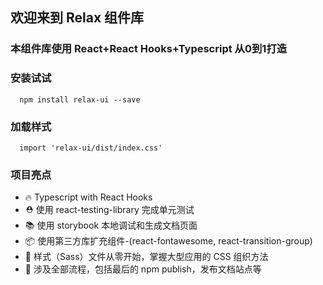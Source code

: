 ## 欢迎来到 Relax 组件库

### 本组件库使用 React+React Hooks+Typescript 从0到1打造

### 安装试试

```
  npm install relax-ui --save
```

### 加载样式

```tsx
  import 'relax-ui/dist/index.css'
```

### 项目亮点

- 🔥 Typescript with React Hooks
- ⛑️ 使用 react-testing-library 完成单元测试
- 📚 使用 storybook 本地调试和生成文档页面
- 📦 使用第三方库扩充组件-(react-fontawesome, react-transition-group)
- 🌹 样式（Sass）文件从零开始，掌握大型应用的 CSS 组织方法
- 🎉 涉及全部流程，包括最后的 npm publish，发布文档站点等
